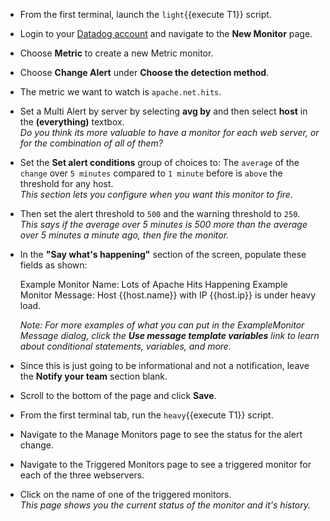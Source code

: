 * From the first terminal, launch the `light`{{execute T1}} script.
* Login to your <a href="https://app.datadoghq.com" target="_datadog">Datadog account</a> and navigate to the **New Monitor** page.
* Choose **Metric** to create a new Metric monitor.
* Choose **Change Alert** under **Choose the detection method**.
* The metric we want to watch is `apache.net.hits`.
* Set a Multi Alert by server by selecting **avg by** and then select **host** in the **(everything)** textbox.<br>
  *Do you think its more valuable to have a monitor for each web server, or for the combination of all of them?*
* Set the **Set alert conditions** group of choices to: The `average` of the `change` over `5 minutes` compared to `1 minute` before is `above` the threshold for any host.<br>
  *This section lets you configure when you want this monitor to fire.*
* Then set the alert threshold to `500` and the warning threshold to `250`. <br>
  *This says if the average over 5 minutes is 500 more than the average over 5 minutes a minute ago, then fire the monitor.*
* In the **"Say what's happening"** section of the screen, populate these fields as shown:<br>

  Example Monitor Name:  Lots of Apache Hits Happening
  Example Monitor Message:  Host {{host.name}} with IP {{host.ip}} is under heavy load.

  *Note:  For more examples of what you can put in the ExampleMonitor Message dialog, click the **Use message template variables** link to learn about conditional statements, variables, and more.*
* Since this is just going to be informational and not a notification, leave the **Notify your team** section blank.
* Scroll to the bottom of the page and click **Save**.
* From the first terminal tab, run the `heavy`{{execute T1}} script.
* Navigate to the Manage Monitors page to see the status for the alert change.
* Navigate to the Triggered Monitors page to see a triggered monitor for each of the three webservers.
* Click on the name of one of the triggered monitors. <br>
  *This page shows you the current status of the monitor and it's history.*
